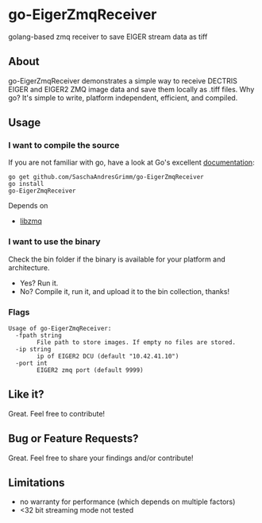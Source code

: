 # go-EigerZmqReceiver
golang-based zmq receiver to save EIGER stream data as tiff

## About
go-EigerZmqReceiver demonstrates a simple way to receive DECTRIS EIGER and EIGER2 ZMQ image data and save them locally as .tiff files.
Why go? It's simple to write, platform independent, efficient, and compiled.

## Usage
### I want to compile the source
If you are not familiar with go, have a look at Go's excellent [documentation](https://golang.org/doc/install):
```
go get github.com/SaschaAndresGrimm/go-EigerZmqReceiver
go install
go-EigerZmqReceiver
```
Depends on
- [libzmq](https://github.com/zeromq/libzmq)

### I want to use the binary
Check the bin folder if the binary is available for your platform and architecture.
- Yes? Run it.
- No? Compile it, run it, and upload it to the bin collection, thanks!

### Flags
```
Usage of go-EigerZmqReceiver:
  -fpath string
    	File path to store images. If empty no files are stored.
  -ip string
    	ip of EIGER2 DCU (default "10.42.41.10")
  -port int
    	EIGER2 zmq port (default 9999)
```

## Like it?
Great. Feel free to contribute!

## Bug or Feature Requests?
Great. Feel free to share your findings and/or contribute!

## Limitations
- no warranty for performance (which depends on multiple factors)
- <32 bit streaming mode not tested
